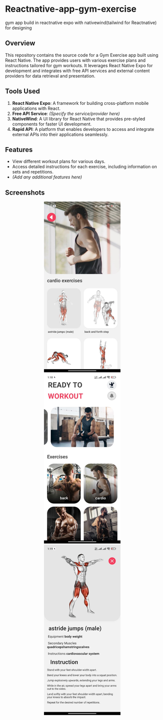# Reactnative-app-gym-exercise
gym app build in reactnative expo with nativewind(tailwind for Reactnative) for designing
## Overview
This repository contains the source code for a Gym Exercise app built using React Native. The app provides users with various exercise plans and instructions tailored for gym workouts. It leverages React Native Expo for development and integrates with free API services and external content providers for data retrieval and presentation.

## Tools Used
1. **React Native Expo**: A framework for building cross-platform mobile applications with React.
2. **Free API Service**: *(Specify the service/provider here)*
3. **NativeWind**: A UI library for React Native that provides pre-styled components for faster UI development.
4. **Rapid API**: A platform that enables developers to access and integrate external APIs into their applications seamlessly.

## Features
- View different workout plans for various days.
- Access detailed instructions for each exercise, including information on sets and repetitions.
- *(Add any additional features here)*

## Screenshots
<p align="center">
  <img src="src/images/ss1.jpg" width="250" hspace="20">
  <img src="src/images/ss2.jpg" width="250" hspace="20">
  <img src="src/images/ss3.jpg" width="250" hspace="20">
</p>
